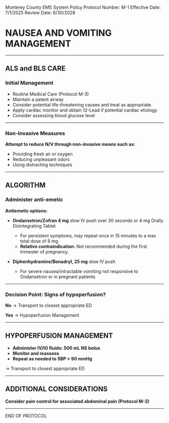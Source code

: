 Monterey County EMS System Policy
Protocol Number: M-1
Effective Date: 7/1/2025
Review Date: 6/30/2028

# NAUSEA AND VOMITING MANAGEMENT

---

## ALS and BLS CARE

### Initial Management

- Routine Medical Care (Protocol M-3)
- Maintain a patent airway
- Consider potential life-threatening causes and treat as appropriate.
- Apply cardiac monitor and obtain 12-Lead if potential cardiac etiology
- Consider assessing blood glucose level

---

### Non-Invasive Measures

**Attempt to reduce N/V through non-invasive means such as:**

- Providing fresh air or oxygen
- Reducing unpleasant odors
- Using distracting techniques

---

## ALGORITHM

### Administer anti-emetic

**Antiemetic options:**

- **Ondansetron/Zofran 4 mg** slow IV push over 30 seconds or 4 mg Orally Disintegrating Tablet
  - For persistent symptoms, may repeat once in 15 minutes to a max total dose of 8 mg.
  - **Relative contraindication:** Not recommended during the first trimester of pregnancy.

- **Diphenhydramine/Benadryl, 25 mg** slow IV push
  - For severe nausea/intractable vomiting not responsive to Ondansetron or in pregnant patients

---

### Decision Point: Signs of hypoperfusion?

**No** → Transport to closest appropriate ED

**Yes** → Hypoperfusion Management

---

## HYPOPERFUSION MANAGEMENT

- **Administer IV/IO fluids: 500 mL NS bolus**
- **Monitor and reassess**
- **Repeat as needed to SBP > 90 mmHg**

→ Transport to closest appropriate ED

---

## ADDITIONAL CONSIDERATIONS

**Consider pain control for associated abdominal pain (Protocol M-2)**

---

END OF PROTOCOL


